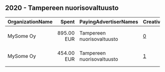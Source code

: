 ## 2020 - Tampereen nuorisovaltuusto 
|OrganizationName|Spent|PayingAdvertiserNames|CreativeUrls|Impressions|Genders|AgeBrackets|CountryCodes|BillingAddresses|CandidateBallotInformation|
|:---|---:|:---|:---|---:|:---|:---|:---|:---|:---|
|MySome Oy|895.00 EUR|Tampereen nuorisovaltuusto|[0](https://www.snap.com/political-ads/asset/f27e13b2fb121f89ef54fbf4d9f7f1b63fd28988460817ccb85df8472a40c35f?mediaType=png)|288,283||22-|finland|"Hermannin rantatie 12 A 32,Helsinki,00580,FI"|Tampereen nuorisovaltuuston hallitus|
|MySome Oy|454.00 EUR|Tampereen nuorisovaltuusto|[1](https://www.snap.com/political-ads/asset/2bf01e7badaba81859757d4fc5da0974401cbccfe71a0b81d23d9dfcd36ba823?mediaType=mp4)|108,041||22-|finland|"Hermannin rantatie 12 A 32,Helsinki,00580,FI"|Tampereen nuorisovaltuuston hallitus|
